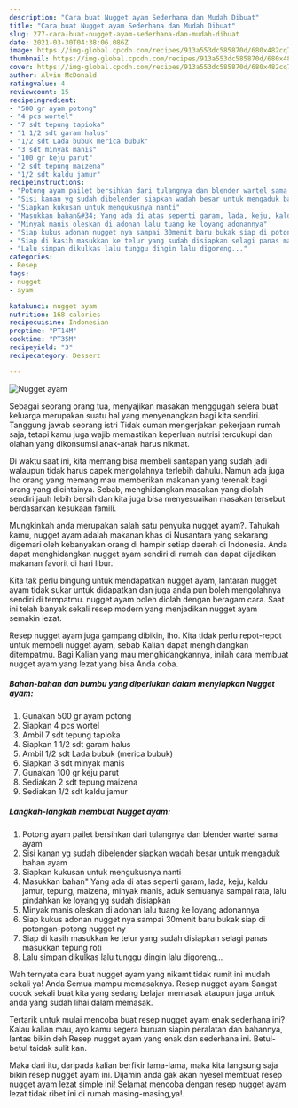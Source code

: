```yaml
---
description: "Cara buat Nugget ayam Sederhana dan Mudah Dibuat"
title: "Cara buat Nugget ayam Sederhana dan Mudah Dibuat"
slug: 277-cara-buat-nugget-ayam-sederhana-dan-mudah-dibuat
date: 2021-03-30T04:38:06.086Z
image: https://img-global.cpcdn.com/recipes/913a553dc585870d/680x482cq70/nugget-ayam-foto-resep-utama.jpg
thumbnail: https://img-global.cpcdn.com/recipes/913a553dc585870d/680x482cq70/nugget-ayam-foto-resep-utama.jpg
cover: https://img-global.cpcdn.com/recipes/913a553dc585870d/680x482cq70/nugget-ayam-foto-resep-utama.jpg
author: Alvin McDonald
ratingvalue: 4
reviewcount: 15
recipeingredient:
- "500 gr ayam potong"
- "4 pcs wortel"
- "7 sdt tepung tapioka"
- "1 1/2 sdt garam halus"
- "1/2 sdt Lada bubuk merica bubuk"
- "3 sdt minyak manis"
- "100 gr keju parut"
- "2 sdt tepung maizena"
- "1/2 sdt kaldu jamur"
recipeinstructions:
- "Potong ayam pailet bersihkan dari tulangnya dan blender wartel sama ayam"
- "Sisi kanan yg sudah dibelender siapkan wadah besar untuk mengaduk bahan ayam"
- "Siapkan kukusan untuk mengukusnya nanti"
- "Masukkan bahan&#34; Yang ada di atas seperti garam, lada, keju, kaldu jamur, tepung, maizena, minyak manis, aduk semuanya sampai rata, lalu pindahkan ke loyang yg sudah disiapkan"
- "Minyak manis oleskan di adonan lalu tuang ke loyang adonannya"
- "Siap kukus adonan nugget nya sampai 30menit baru bukak siap di potongan-potong nugget ny"
- "Siap di kasih masukkan ke telur yang sudah disiapkan selagi panas masukkan tepung roti"
- "Lalu simpan dikulkas lalu tunggu dingin lalu digoreng..."
categories:
- Resep
tags:
- nugget
- ayam

katakunci: nugget ayam 
nutrition: 168 calories
recipecuisine: Indonesian
preptime: "PT14M"
cooktime: "PT35M"
recipeyield: "3"
recipecategory: Dessert

---
```



![Nugget ayam](https://img-global.cpcdn.com/recipes/913a553dc585870d/680x482cq70/nugget-ayam-foto-resep-utama.jpg)

Sebagai seorang orang tua, menyajikan masakan menggugah selera buat keluarga merupakan suatu hal yang menyenangkan bagi kita sendiri. Tanggung jawab seorang istri Tidak cuman mengerjakan pekerjaan rumah saja, tetapi kamu juga wajib memastikan keperluan nutrisi tercukupi dan olahan yang dikonsumsi anak-anak harus nikmat.

Di waktu  saat ini, kita memang bisa membeli santapan yang sudah jadi walaupun tidak harus capek mengolahnya terlebih dahulu. Namun ada juga lho orang yang memang mau memberikan makanan yang terenak bagi orang yang dicintainya. Sebab, menghidangkan masakan yang diolah sendiri jauh lebih bersih dan kita juga bisa menyesuaikan masakan tersebut berdasarkan kesukaan famili. 



Mungkinkah anda merupakan salah satu penyuka nugget ayam?. Tahukah kamu, nugget ayam adalah makanan khas di Nusantara yang sekarang digemari oleh kebanyakan orang di hampir setiap daerah di Indonesia. Anda dapat menghidangkan nugget ayam sendiri di rumah dan dapat dijadikan makanan favorit di hari libur.

Kita tak perlu bingung untuk mendapatkan nugget ayam, lantaran nugget ayam tidak sukar untuk didapatkan dan juga anda pun boleh mengolahnya sendiri di tempatmu. nugget ayam boleh diolah dengan beragam cara. Saat ini telah banyak sekali resep modern yang menjadikan nugget ayam semakin lezat.

Resep nugget ayam juga gampang dibikin, lho. Kita tidak perlu repot-repot untuk membeli nugget ayam, sebab Kalian dapat menghidangkan ditempatmu. Bagi Kalian yang mau menghidangkannya, inilah cara membuat nugget ayam yang lezat yang bisa Anda coba.

<!--inarticleads1-->

##### Bahan-bahan dan bumbu yang diperlukan dalam menyiapkan Nugget ayam:

1. Gunakan 500 gr ayam potong
1. Siapkan 4 pcs wortel
1. Ambil 7 sdt tepung tapioka
1. Siapkan 1 1/2 sdt garam halus
1. Ambil 1/2 sdt Lada bubuk (merica bubuk)
1. Siapkan 3 sdt minyak manis
1. Gunakan 100 gr keju parut
1. Sediakan 2 sdt tepung maizena
1. Sediakan 1/2 sdt kaldu jamur




<!--inarticleads2-->

##### Langkah-langkah membuat Nugget ayam:

1. Potong ayam pailet bersihkan dari tulangnya dan blender wartel sama ayam
1. Sisi kanan yg sudah dibelender siapkan wadah besar untuk mengaduk bahan ayam
1. Siapkan kukusan untuk mengukusnya nanti
1. Masukkan bahan&#34; Yang ada di atas seperti garam, lada, keju, kaldu jamur, tepung, maizena, minyak manis, aduk semuanya sampai rata, lalu pindahkan ke loyang yg sudah disiapkan
1. Minyak manis oleskan di adonan lalu tuang ke loyang adonannya
1. Siap kukus adonan nugget nya sampai 30menit baru bukak siap di potongan-potong nugget ny
1. Siap di kasih masukkan ke telur yang sudah disiapkan selagi panas masukkan tepung roti
1. Lalu simpan dikulkas lalu tunggu dingin lalu digoreng...




Wah ternyata cara buat nugget ayam yang nikamt tidak rumit ini mudah sekali ya! Anda Semua mampu memasaknya. Resep nugget ayam Sangat cocok sekali buat kita yang sedang belajar memasak ataupun juga untuk anda yang sudah lihai dalam memasak.

Tertarik untuk mulai mencoba buat resep nugget ayam enak sederhana ini? Kalau kalian mau, ayo kamu segera buruan siapin peralatan dan bahannya, lantas bikin deh Resep nugget ayam yang enak dan sederhana ini. Betul-betul taidak sulit kan. 

Maka dari itu, daripada kalian berfikir lama-lama, maka kita langsung saja bikin resep nugget ayam ini. Dijamin anda gak akan nyesel membuat resep nugget ayam lezat simple ini! Selamat mencoba dengan resep nugget ayam lezat tidak ribet ini di rumah masing-masing,ya!.

